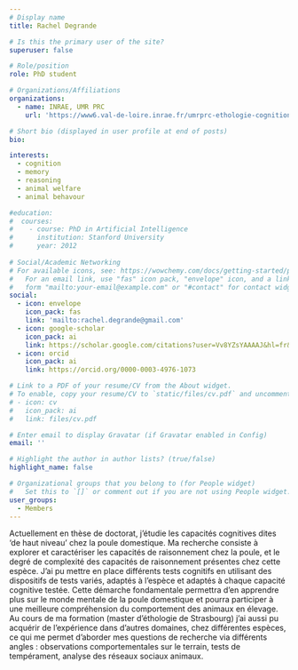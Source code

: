 ```yaml
---
# Display name
title: Rachel Degrande

# Is this the primary user of the site?
superuser: false

# Role/position
role: PhD student

# Organizations/Affiliations
organizations:
  - name: INRAE, UMR PRC
    url: 'https://www6.val-de-loire.inrae.fr/umrprc-ethologie-cognition'

# Short bio (displayed in user profile at end of posts)
bio: 

interests:
  - cognition
  - memory
  - reasoning
  - animal welfare
  - animal behavour

#education:
#  courses:
#    - course: PhD in Artificial Intelligence
#      institution: Stanford University
#      year: 2012
 
# Social/Academic Networking
# For available icons, see: https://wowchemy.com/docs/getting-started/page-builder/#icons
#   For an email link, use "fas" icon pack, "envelope" icon, and a link in the
#   form "mailto:your-email@example.com" or "#contact" for contact widget.
social:
  - icon: envelope
    icon_pack: fas
    link: 'mailto:rachel.degrande@gmail.com'
  - icon: google-scholar
    icon_pack: ai
    link: https://scholar.google.com/citations?user=Vv8YZsYAAAAJ&hl=fr&oi 
  - icon: orcid
    icon_pack: ai
    link: https://orcid.org/0000-0003-4976-1073

# Link to a PDF of your resume/CV from the About widget.
# To enable, copy your resume/CV to `static/files/cv.pdf` and uncomment the lines below.
# - icon: cv
#   icon_pack: ai
#   link: files/cv.pdf

# Enter email to display Gravatar (if Gravatar enabled in Config)
email: ''

# Highlight the author in author lists? (true/false)
highlight_name: false

# Organizational groups that you belong to (for People widget)
#   Set this to `[]` or comment out if you are not using People widget.
user_groups:
  - Members
---
```

Actuellement en thèse de doctorat, j’étudie les capacités cognitives dites ‘de haut niveau’ chez la poule domestique. Ma recherche consiste à explorer et caractériser les capacités de raisonnement chez la poule, et le degré de complexité des capacités de raisonnement présentes chez cette espèce. J’ai pu mettre en place différents tests cognitifs en utilisant des dispositifs de tests variés, adaptés à l’espèce et adaptés à chaque capacité cognitive testée. Cette démarche fondamentale permettra d’en apprendre plus sur le monde mentale de la poule domestique et pourra participer à une meilleure compréhension du comportement des animaux en élevage. Au cours de ma formation (master d’éthologie de Strasbourg) j’ai aussi pu acquérir de l’expérience dans d’autres domaines, chez différentes espèces, ce qui me permet d’aborder mes questions de recherche via différents angles : observations comportementales sur le terrain, tests de tempérament, analyse des réseaux sociaux animaux.